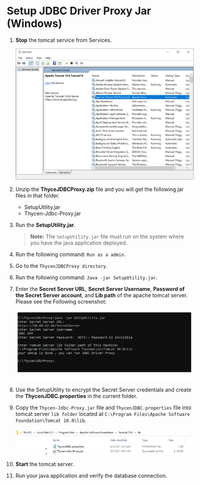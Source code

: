 [title]: # (Setup JDBC Driver - WIN)
[tags]: # (setup, windows)
[priority]: # (301)
# Setup JDBC Driver Proxy Jar (Windows)

1. __Stop__ the tomcat service from Services.

   ![Stop](../images/60e3d80489af31470f531d3552c205bd.png)
1. Unzip the __ThyceJDBCProxy.zip__ file and you will get the following jar files in that folder.

   * SetupUtility.jar
   * Thycen-Jdbc-Proxy.jar

1. Run the __SetupUtility.jar__.

   >**Note:** The `SetupUtility.jar` file must run on the system where you have the java application deployed.

1. Run the following command: `Run as a admin`.
1. Go to the `ThycenJDBCProxy directory`.
1. Run the following command: `Java -jar SetupUtility.jar`.

1. Enter the __Secret Server URL__, __Secret Server Username__, __Password of the Secret Server account__, and __Lib path__ of the apache tomcat server. Please see the Following screenshot:  

   ![tomcat server](../images/5c9a95e524180b8038ed429d28abe914.png)
1. Use the SetupUtility to encrypt the Secret Server credentials and create the __ThycenJDBC.properties__ in the current folder.

1. Copy the `Thycen-Jdbc-Proxy.jar` file and `ThycenJDBC.properties` file into tomcat server `lib folder` located at `C:\Program Files\Apache Software Foundation\Tomcat 10.0\lib`.

   ![Files](../images/a7ffa89f9059f2919f862311e26d4912.png)
1. __Start__ the tomcat server.
1. Run your java application and verify the database connection.
